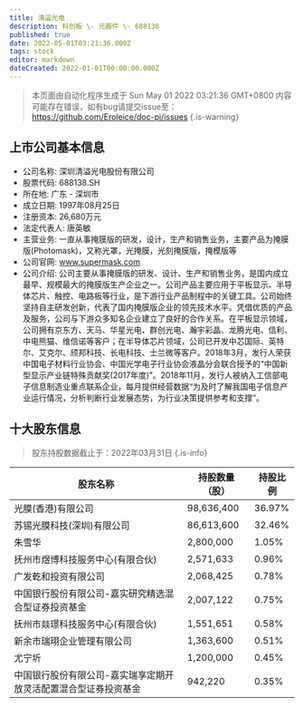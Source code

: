 ```yaml
---
title: 清溢光电
description: 科创板 \- 元器件 \- 688138
published: true
date: 2022-05-01T03:21:36.000Z
tags: stock
editor: markdown
dateCreated: 2022-01-01T00:00:00.000Z
---
```


> 本页面由自动化程序生成于 Sun May 01 2022 03:21:36 GMT+0800
> 内容可能存在错误，如有bug请提交issue至：https://github.com/Eroleice/doc-pi/issues
{.is-warning}

## 上市公司基本信息
- 公司名称: 深圳清溢光电股份有限公司
- 股票代码: 688138.SH
- 所在地: 广东 - 深圳市
- 成立日期: 1997年08月25日
- 注册资本: 26,680万元
- 法定代表人: 唐英敏
- 主营业务: 一直从事掩膜版的研发，设计，生产和销售业务，主要产品为掩膜版(Photomask)，又称光罩，光掩膜，光刻掩膜版，掩模版等
- 公司官网: www.supermask.com
- 公司介绍: 公司主要从事掩膜版的研发、设计、生产和销售业务，是国内成立最早、规模最大的掩膜版生产企业之一。公司产品主要应用于平板显示、半导体芯片、触控、电路板等行业，是下游行业产品制程中的关键工具。公司始终坚持自主研发创新，代表了国内掩膜版企业的领先技术水平。凭借优质的产品及服务，公司与下游众多知名企业建立了良好的合作关系。在平板显示领域，公司拥有京东方、天马、华星光电、群创光电、瀚宇彩晶、龙腾光电、信利、中电熊猫、维信诺等客户；在半导体芯片领域，公司已开发中芯国际、英特尔、艾克尔、颀邦科技、长电科技、士兰微等客户。2018年3月，发行人荣获中国电子材料行业协会、中国光学电子行业协会液晶分会联合授予的“中国新型显示产业链特殊贡献奖(2017年度)”。2018年11月，发行人被纳入工信部电子信息制造业重点联系企业，每月提供经营数据“为及时了解我国电子信息产业运行情况，分析判断行业发展态势，为行业决策提供参考和支撑”。


## 十大股东信息
> 股东持股数据截止于：2022年03月31日
{.is-info}

| 股东名称 | 持股数量（股） | 持股比例 |
| --- | --- | --- |
| 光膜(香港)有限公司 | 98,636,400 | 36.97% |
| 苏锡光膜科技(深圳)有限公司 | 86,613,600 | 32.46% |
| 朱雪华 | 2,800,000 | 1.05% |
| 抚州市煜博科技服务中心(有限合伙) | 2,571,633 | 0.96% |
| 广发乾和投资有限公司 | 2,068,425 | 0.78% |
| 中国银行股份有限公司-嘉实研究精选混合型证券投资基金 | 2,007,122 | 0.75% |
| 抚州市燚璟科技服务中心(有限合伙) | 1,551,651 | 0.58% |
| 新余市瑞珝企业管理有限公司 | 1,363,600 | 0.51% |
| 尤宁圻 | 1,200,000 | 0.45% |
| 中国银行股份有限公司-嘉实瑞享定期开放灵活配置混合型证券投资基金 | 942,220 | 0.35% |




